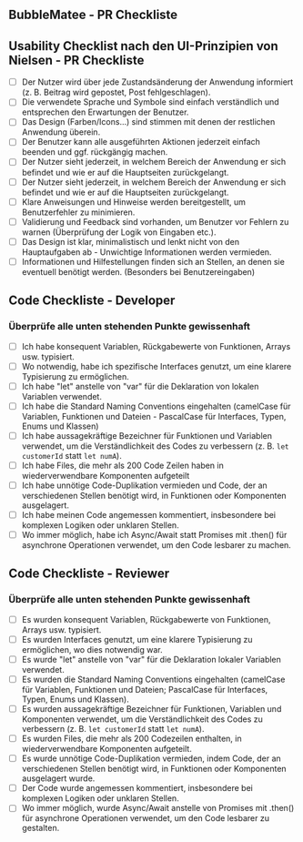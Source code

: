 ## BubbleMatee - PR Checkliste

## Usability Checklist nach den UI-Prinzipien von Nielsen - PR Checkliste

- [ ] Der Nutzer wird über jede Zustandsänderung der Anwendung informiert (z. B. Beitrag wird gepostet, Post fehlgeschlagen).
- [ ] Die verwendete Sprache und Symbole sind einfach verständlich und entsprechen den Erwartungen der Benutzer.
- [ ] Das Design (Farben/Icons...) sind stimmen mit denen der restlichen Anwendung überein.
- [ ] Der Benutzer kann alle ausgeführten Aktionen jederzeit einfach beenden und ggf. rückgängig machen.
- [ ] Der Nutzer sieht jederzeit, in welchem Bereich der Anwendung er sich befindet und wie er auf die Hauptseiten zurückgelangt.
- [ ] Der Nutzer sieht jederzeit, in welchem Bereich der Anwendung er sich befindet und wie er auf die Hauptseiten zurückgelangt.
- [ ] Klare Anweisungen und Hinweise werden bereitgestellt, um Benutzerfehler zu minimieren.
- [ ] Validierung und Feedback sind vorhanden, um Benutzer vor Fehlern zu warnen (Überprüfung der Logik von Eingaben etc.).
- [ ] Das Design ist klar, minimalistisch und lenkt nicht von den Hauptaufgaben ab - Unwichtige Informationen werden vermieden.
- [ ] Informationen und Hilfestellungen finden sich an Stellen, an denen sie eventuell benötigt werden. (Besonders bei Benutzereingaben)

## Code Checkliste - Developer

### Überprüfe alle unten stehenden Punkte gewissenhaft

- [ ] Ich habe konsequent Variablen, Rückgabewerte von Funktionen, Arrays usw. typisiert.
- [ ] Wo notwendig, habe ich spezifische Interfaces genutzt, um eine klarere Typisierung zu ermöglichen.
- [ ] Ich habe "let" anstelle von "var" für die Deklaration von lokalen Variablen verwendet.
- [ ] Ich habe die Standard Naming Conventions eingehalten (camelCase für Variablen, Funktionen und Dateien - PascalCase für Interfaces, Typen, Enums und Klassen)
- [ ] Ich habe aussagekräftige Bezeichner für Funktionen und Variablen verwendet, um die Verständlichkeit des Codes zu verbessern (z. B. `let customerId` statt `let numA`).
- [ ] Ich habe Files, die mehr als 200 Code Zeilen haben in wiederverwendbare Komponenten aufgeteilt
- [ ] Ich habe unnötige Code-Duplikation vermieden und Code, der an verschiedenen Stellen benötigt wird, in Funktionen oder Komponenten ausgelagert.
- [ ] Ich habe meinen Code angemessen kommentiert, insbesondere bei komplexen Logiken oder unklaren Stellen.
- [ ] Wo immer möglich, habe ich Async/Await statt Promises mit .then() für asynchrone Operationen verwendet, um den Code lesbarer zu machen.

## Code Checkliste - Reviewer

### Überprüfe alle unten stehenden Punkte gewissenhaft

- [ ] Es wurden konsequent Variablen, Rückgabewerte von Funktionen, Arrays usw. typisiert.
- [ ] Es wurden Interfaces genutzt, um eine klarere Typisierung zu ermöglichen, wo dies notwendig war.
- [ ] Es wurde "let" anstelle von "var" für die Deklaration lokaler Variablen verwendet.
- [ ] Es wurden die Standard Naming Conventions eingehalten (camelCase für Variablen, Funktionen und Dateien; PascalCase für Interfaces, Typen, Enums und Klassen).
- [ ] Es wurden aussagekräftige Bezeichner für Funktionen, Variablen und Komponenten verwendet, um die Verständlichkeit des Codes zu verbessern (z. B. `let customerId` statt `let numA`).
- [ ] Es wurden Files, die mehr als 200 Codezeilen enthalten, in wiederverwendbare Komponenten aufgeteilt.
- [ ] Es wurde unnötige Code-Duplikation vermieden, indem Code, der an verschiedenen Stellen benötigt wird, in Funktionen oder Komponenten ausgelagert wurde.
- [ ] Der Code wurde angemessen kommentiert, insbesondere bei komplexen Logiken oder unklaren Stellen.
- [ ] Wo immer möglich, wurde Async/Await anstelle von Promises mit .then() für asynchrone Operationen verwendet, um den Code lesbarer zu gestalten.
